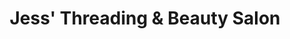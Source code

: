 ---
title: "Jess' Threading & Beauty Salon"
url: /little-rock/jess-threading-and-beauty-salon/
shop: beauty
---